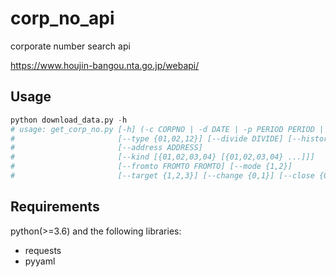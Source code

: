 # corp_no_api
corporate number search api

https://www.houjin-bangou.nta.go.jp/webapi/

## Usage

```python
python download_data.py -h
# usage: get_corp_no.py [-h] (-c CORPNO | -d DATE | -p PERIOD PERIOD | -n NAME)
#                       [--type {01,02,12}] [--divide DIVIDE] [--history {0,1}]
#                       [--address ADDRESS]
#                       [--kind [{01,02,03,04} [{01,02,03,04} ...]]]
#                       [--fromto FROMTO FROMTO] [--mode {1,2}]
#                       [--target {1,2,3}] [--change {0,1}] [--close {0,1}]
```

## Requirements

python(>=3.6) and the following libraries:

* requests
* pyyaml
